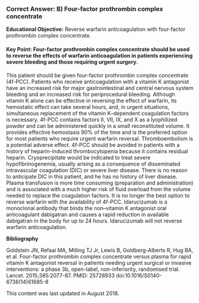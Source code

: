 
### Correct Answer: B) Four-factor prothrombin complex concentrate 

**Educational Objective:** Reverse warfarin anticoagulation with four-factor prothrombin complex concentrate.

#### **Key Point:** Four-factor prothrombin complex concentrate should be used to reverse the effects of warfarin anticoagulation in patients experiencing severe bleeding and those requiring urgent surgery.

This patient should be given four-factor prothrombin complex concentrate (4f-PCC). Patients who receive anticoagulation with a vitamin K antagonist have an increased risk for major gastrointestinal and central nervous system bleeding and an increased risk for periprocedural bleeding. Although vitamin K alone can be effective in reversing the effect of warfarin, its hemostatic effect can take several hours, and, in urgent situations, simultaneous replacement of the vitamin K–dependent coagulation factors is necessary. 4f-PCC contains factors II, VII, IX, and X as a lyophilized powder and can be administered quickly in a small reconstituted volume. It provides effective hemostasis 90% of the time and is the preferred option for most patients who require urgent warfarin reversal. Thromboembolism is a potential adverse effect. 4f-PCC should be avoided in patients with a history of heparin-induced thrombocytopenia because it contains residual heparin.
Cryoprecipitate would be indicated to treat severe hypofibrinogenemia, usually arising as a consequence of disseminated intravascular coagulation (DIC) or severe liver disease. There is no reason to anticipate DIC in this patient, and he has no history of liver disease.
Plasma transfusion is more time consuming (preparation and administration) and is associated with a much higher risk of fluid overload from the volume needed to replace the coagulation factors. It is no longer the best option to reverse warfarin with the availability of 4f-PCC.
Idarucizumab is a monoclonal antibody that binds the non–vitamin K antagonist oral anticoagulant dabigatran and causes a rapid reduction in available dabigatran in the body for up to 24 hours. Idarucizumab will not reverse warfarin anticoagulation.

**Bibliography**

Goldstein JN, Refaai MA, Milling TJ Jr, Lewis B, Goldberg-Alberts R, Hug BA, et al. Four-factor prothrombin complex concentrate versus plasma for rapid vitamin K antagonist reversal in patients needing urgent surgical or invasive interventions: a phase 3b, open-label, non-inferiority, randomised trial. Lancet. 2015;385:2077-87. PMID: 25728933 doi:10.1016/S0140-6736(14)61685-8

This content was last updated in August 2018.
